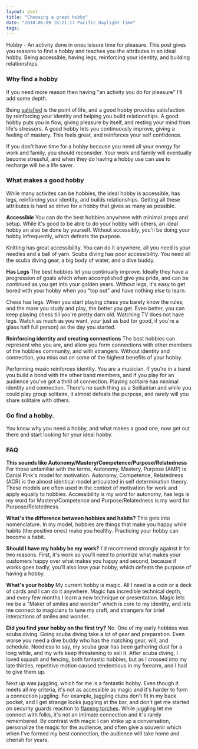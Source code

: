 ```yaml
---
layout: post
title: "Choosing a great hobby"
date: "2018-06-09 16:21:17 Pacific Daylight Time"
tags:
---
```


<!--
Who is the audience?
* People struggling to find a new hobby
* Igor reminding himself to re-invigorate the hobby.
* People deciding if they should invest in their hobby.
Why?
* You can't "not think about work" you need to "think about something".
-->

Hobby - An activity done in ones leisure time for pleasure. This post gives you reasons to find a hobby and teaches you the attributes in an ideal hobby. Being accessible, having legs, reinforcing your identity, and building relationships.

### Why find a hobby

If you need more reason then having "an activity you do for pleasure" I'll add some depth.

Being [satisfied](https://ig2600.blogspot.com/2015/07/a-richer-model-of-happiness.html) is the point of life, and a good hobby provides satisfaction by reinforcing your identity and helping you build relationships. A good hobby puts you in flow, giving pleasure by itself, and resting your mind from life's stressors. A good hobby lets you continuously improve, giving a feeling of mastery. This feels great, and reinforces your self confidence.

If you don't have time for a hobby because you need all your energy for work and family, you should reconsider. Your work and family will eventually become stressful, and when they do having a hobby use can use to recharge will be a life saver.

### What makes a good hobby

While many activites can be hobbies, the ideal hobby is accessible, has legs, reinforcing your identity, and builds relationships. Getting all these attributes is hard so strive for a hobby that gives as many as possible.


**Accessible** You can do the best hobbies anywhere with minimal props and setup. While it's good to be able to do your hobby with others, an ideal hobby an also be done by yourself. Without accessibly, you'll be doing your hobby infrequently, which defeats the purpose.

Knitting has great accessibility. You can do it anywhere, all you need is your needles and a ball of yarn. Scuba diving has poor accessibility. You need all the scuba diving gear, a big body of water, and a dive buddy.

**Has Legs** The best hobbies let you continually improve. Ideally they have a progression of goals which when accomplished give you pride, and can be continued as you get into your golden years. Without legs, it's easy to get bored with your hobby when you "top out" and have nothing else to learn.

Chess has legs. When you start playing chess you barely know the rules, and the more you study and play, the better you get. Even better, you can keep playing chess till you're pretty darn old.  Watching TV does not have legs.  Watch as much as you want, your just as bad (or good, if you're a glass half full person) as the day you started.

**Reinforcing identity and creating connections** The best hobbies can represent who you are, and allow you form connections with other members of the hobbies community, and with strangers. Without identity and connection, you miss out on some of the highest benefits of your hobby.

Performing music reinforces identity. You are a musician. If you're in a band you build a bond with the other band members, and if you play for an audience you've got a thrill of connection. Playing solitaire has minimal identity and connection. There's no such thing as a Solitairian and while you could play group solitaire, it almost defeats the purpose, and rarely will you share solitaire with others.

### Go find a hobby.

You know why you need a hobby, and what makes a good one, now get out there and start looking for your ideal hobby.

### FAQ

**This sounds like Autonomy/Mastery/Competence/Purpose/Relatedness** For those unfamiliar with the terms,  Autonomy, Mastery, Purpose (AMP) is Danial Pink's model for motivation. Autonomy, Competence, Relatedness (ACR) is the almost identical model articulated in self determination theory. These models are often used in the context of motivation for work and apply equally to hobbies. Accessibility is my word for autonomy, has legs is my word for Mastery/Competence and Purpose/Relatedness is my word for Purpose/Relatedness.

**What's the difference between hobbies and habits?** This gets into nomenclature. In my model, hobbies are things that make you happy while habits (the positive ones)  make you healthy. Practicing your hobby can become a habit.

**Should I have my hobby be my work?** I'd recommend strongly against it for two reasons. First, it's work so you'll need to prioritize what makes your customers happy over what makes you happy and second, because if works goes badly, you'll also lose your hobby, which defeats the purpose of having a hobby.

**What's your hobby** My current hobby is magic. All I need is a coin or a deck of cards and I can do it anywhere. Magic has incredible technical depth, and every few months I learn a new technique or presentation. Magic lets me be a "Maker of smiles and wonder" which is core to my identity, and lets me connect to magicians to tune my craft, and strangers for brief interactions of smiles and wonder.

**Did you find your hobby on the first try?**  No. One of my early hobbies was scuba diving.  Going scuba diving take a lot of gear and preparation. Even worse you need a dive buddy who has the matching gear, will, and schedule. Needless to say, my scuba gear has been gathering dust for a long while, and my wife keep threatening to sell it. After scuba diving,  I loved squash and fencing, both fantastic hobbies, but as I crossed into my late thirties, repetitive motion caused tendentious in my forearm, and I had to give them up.

Next up was juggling, which for me is a fantastic hobby. Even though it meets all my criteria, it's not as accessible as magic and it's harder to form a connection juggling. For example, juggling clubs don't fit in my back pocket, and I get strange looks juggling at the bar, and don't get me started on security guards reaction to [flaming torches](https://ig66.blogspot.com/2014/08/accomplishment-unlocked-juggling-file.html).  While juggling let me connect with folks, it's not an intimate connection and it's rarely remembered. By contrast with magic I can strike up a conversation, personalize the magic for the audience, and often give a souvenir which when I've formed my best connection, the audience will take home and cherish for years.
